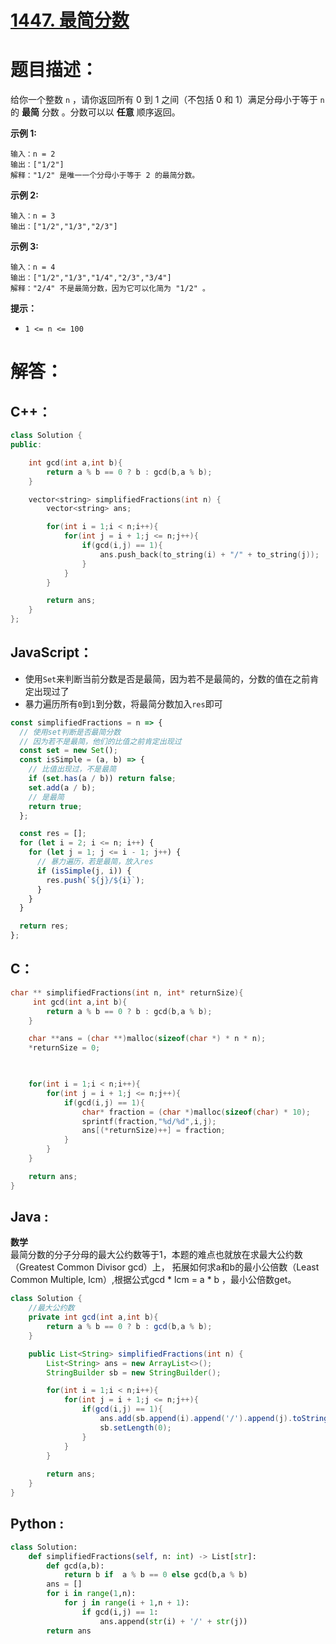 # [1447. 最简分数](https://leetcode-cn.com/problems/simplified-fractions/)

# 题目描述：

给你一个整数 `n` ，请你返回所有 0 到 1 之间（不包括 0 和 1）满足分母小于等于 `n` 的 **最简** 分数 。分数可以以 **任意** 顺序返回。



**示例 1:**

```
输入：n = 2
输出：["1/2"]
解释："1/2" 是唯一一个分母小于等于 2 的最简分数。
```


**示例 2:**

```
输入：n = 3
输出：["1/2","1/3","2/3"]
```

**示例 3:**

```
输入：n = 4
输出：["1/2","1/3","1/4","2/3","3/4"]
解释："2/4" 不是最简分数，因为它可以化简为 "1/2" 。
```

**提示：**

- `1 <= n <= 100`


# 解答：

## C++：

```cpp
class Solution {
public:

    int gcd(int a,int b){
        return a % b == 0 ? b : gcd(b,a % b);
    }

    vector<string> simplifiedFractions(int n) {
        vector<string> ans;

        for(int i = 1;i < n;i++){
            for(int j = i + 1;j <= n;j++){
                if(gcd(i,j) == 1){
                    ans.push_back(to_string(i) + "/" + to_string(j));
                }
            }
        }

        return ans;
    }
};
```

## JavaScript：

- 使用`Set`来判断当前分数是否是最简，因为若不是最简的，分数的值在之前肯定出现过了
- 暴力遍历所有`0`到`1`到分数，将最简分数加入`res`即可

```javascript
const simplifiedFractions = n => {
  // 使用set判断是否最简分数
  // 因为若不是最简，他们的比值之前肯定出现过
  const set = new Set();
  const isSimple = (a, b) => {
    // 比值出现过，不是最简
    if (set.has(a / b)) return false;
    set.add(a / b);
    // 是最简
    return true;
  };

  const res = [];
  for (let i = 2; i <= n; i++) {
    for (let j = 1; j <= i - 1; j++) {
      // 暴力遍历，若是最简，放入res
      if (isSimple(j, i)) {
        res.push(`${j}/${i}`);
      }
    }
  }

  return res;
};
```

## C：

```c
char ** simplifiedFractions(int n, int* returnSize){
     int gcd(int a,int b){
        return a % b == 0 ? b : gcd(b,a % b);
    }

    char **ans = (char **)malloc(sizeof(char *) * n * n);
    *returnSize = 0;

    

    for(int i = 1;i < n;i++){
        for(int j = i + 1;j <= n;j++){
            if(gcd(i,j) == 1){
                char* fraction = (char *)malloc(sizeof(char) * 10);
                sprintf(fraction,"%d/%d",i,j);
                ans[(*returnSize)++] = fraction;
            }
        }
    }

    return ans;
}
```

## Java :
**数学**  
最简分数的分子分母的最大公约数等于1，本题的难点也就放在求最大公约数（Greatest Common Divisor gcd）上，
拓展如何求a和b的最小公倍数（Least Common Multiple, lcm）,根据公式gcd * lcm = a * b ，最小公倍数get。
```java
class Solution {
    //最大公约数
    private int gcd(int a,int b){
        return a % b == 0 ? b : gcd(b,a % b);
    }

    public List<String> simplifiedFractions(int n) {
        List<String> ans = new ArrayList<>();
        StringBuilder sb = new StringBuilder();

        for(int i = 1;i < n;i++){
            for(int j = i + 1;j <= n;j++){
                if(gcd(i,j) == 1){
                    ans.add(sb.append(i).append('/').append(j).toString());
                    sb.setLength(0);
                }
            }
        }
            
        return ans;
    }
}
```

## Python :

```python
class Solution:
    def simplifiedFractions(self, n: int) -> List[str]:
        def gcd(a,b):
            return b if  a % b == 0 else gcd(b,a % b)
        ans = []
        for i in range(1,n):
            for j in range(i + 1,n + 1):
                if gcd(i,j) == 1:
                    ans.append(str(i) + '/' + str(j))
        return ans
```
